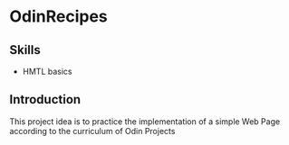# OdinRecipes

## Skills
* HMTL basics

## Introduction

This project idea is to practice the implementation of a simple Web Page according to the curriculum of Odin Projects
